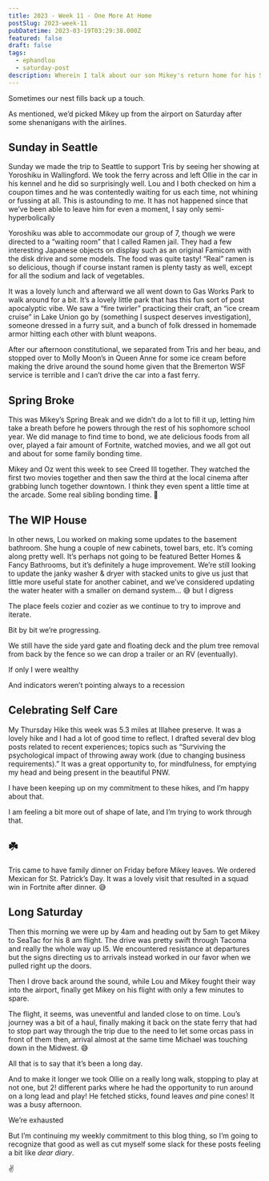 ```yaml
---
title: 2023 - Week 11 - One More At Home
postSlug: 2023-week-11
pubDatetime: 2023-03-19T03:29:38.000Z
featured: false
draft: false
tags:
  - ephandlou
  - saturday-post
description: Wherein I talk about our son Mikey's return home for his Spring Break, a Sunday trip to Seattle to support Tris' art, some efforts Lou made on the ongoing journey to update our home, celebrated self-care, and lamented Michael's too-soon return to Iowa
---
```


Sometimes our nest fills back up a touch.

As mentioned, we’d picked Mikey up from the airport on Saturday after some shenanigans with the airlines.

## **Sunday in Seattle**

Sunday we made the trip to Seattle to support Tris by seeing her showing at Yoroshiku in Wallingford. We took the ferry across and left Ollie in the car in his kennel and he did so surprisingly well. Lou and I both checked on him a coupon times and he was contentedly waiting for us each time, not whining or fussing at all. This is astounding to me. It has not happened since that we’ve been able to leave him for even a moment, I say only semi-hyperbolically

Yoroshiku was able to accommodate our group of 7, though we were directed to a “waiting room” that I called Ramen jail. They had a few interesting Japanese objects on display such as an original Famicom with the disk drive and some models. The food was quite tasty! “Real” ramen is so delicious, though if course instant ramen is plenty tasty as well, except for all the sodium and lack of vegetables.

It was a lovely lunch and afterward we all went down to Gas Works Park to walk around for a bit. It’s a lovely little park that has this fun sort of post apocalyptic vibe. We saw a “fire twirler” practicing their craft, an “ice cream cruise” in Lake Union go by (something I suspect deserves investigation), someone dressed in a furry suit, and a bunch of folk dressed in homemade armor hitting each other with blunt weapons.

After our afternoon constitutional, we separated from Tris and her beau, and stopped over to Molly Moon’s in Queen Anne for some ice cream before making the drive around the sound home given that the Bremerton WSF service is terrible and I can’t drive the car into a fast ferry.

## **Spring Broke**

This was Mikey’s Spring Break and we didn’t do a lot to fill it up, letting him take a breath before he powers through the rest of his sophomore school year. We did manage to find time to bond, we ate delicious foods from all over, played a fair amount of Fortnite, watched movies, and we all got out and about for some family bonding time.

Mikey and Oz went this week to see Creed III together. They watched the first two movies together and then saw the third at the local cinema after grabbing lunch together downtown. I think they even spent a little time at the arcade. Some real sibling bonding time. 🥰

## **The WIP House**

In other news, Lou worked on making some updates to the basement bathroom. She hung a couple of new cabinets, towel bars, etc. It’s coming along pretty well. It’s perhaps not going to be featured Better Homes & Fancy Bathrooms, but it’s definitely a huge improvement. We’re still looking to update the janky washer & dryer with stacked units to give us just that little more useful state for another cabinet, and we’ve considered updating the water heater with a smaller on demand system… 😅 but I digress

The place feels cozier and cozier as we continue to try to improve and iterate.

Bit by bit we’re progressing.

We still have the side yard gate and floating deck and the plum tree removal from back by the fence so we can drop a trailer or an RV (eventually).

If only I were wealthy

And indicators weren’t pointing always to a recession

## **Celebrating Self Care**

My Thursday Hike this week was 5.3 miles at Illahee preserve. It was a lovely hike and I had a lot of good time to reflect. I drafted several dev blog posts related to recent experiences; topics such as “Surviving the psychological impact of throwing away work (due to changing business requirements).” It was a great opportunity to, for mindfulness, for emptying my head and being present in the beautiful PNW.

I have been keeping up on my commitment to these hikes, and I’m happy about that.

I am feeling a bit more out of shape of late, and I’m trying to work through that.

## **☘️**

Tris came to have family dinner on Friday before Mikey leaves. We ordered Mexican for St. Patrick’s Day. It was a lovely visit that resulted in a squad win in Fortnite after dinner. 😅

## **Long Saturday**

Then this morning we were up by 4am and heading out by 5am to get Mikey to SeaTac for his 8 am flight. The drive was pretty swift through Tacoma and really the whole way up I5. We encountered resistance at departures but the signs directing us to arrivals instead worked in our favor when we pulled right up the doors.

Then I drove back around the sound, while Lou and Mikey fought their way into the airport, finally get Mikey on his flight with only a few minutes to spare.

The flight, it seems, was uneventful and landed close to on time. Lou’s journey was a bit of a haul, finally making it back on the state ferry that had to stop part way through the trip due to the need to let some orcas pass in front of them then, arrival almost at the same time Michael was touching down in the Midwest. 😅

All that is to say that it’s been a long day.

And to make it longer we took Ollie on a really long walk, stopping to play at not one, but 2! different parks where he had the opportunity to run around on a long lead and play! He fetched sticks, found leaves _and_ pine cones! It was a busy afternoon.

We’re exhausted

But I’m continuing my weekly commitment to this blog thing, so I’m going to recognize that good as well as cut myself some slack for these posts feeling a bit like _dear diary_.

✌️
